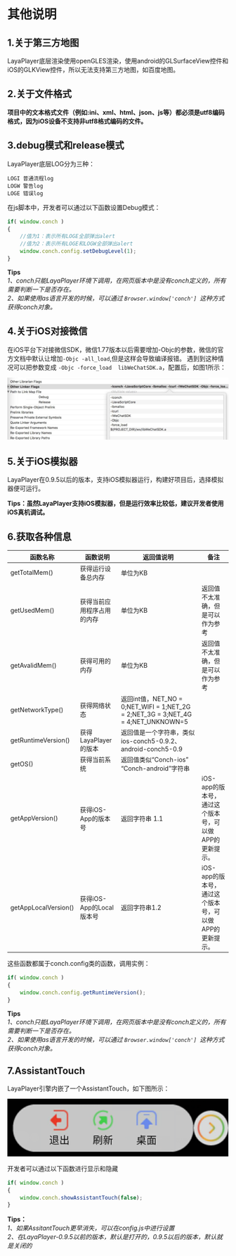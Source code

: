 
# 其他说明

##  1.关于第三方地图

LayaPlayer底层渲染使用openGLES渲染，使用android的GLSurfaceView控件和iOS的GLKView控件，所以无法支持第三方地图，如百度地图。


##  2.关于文件格式

**项目中的文本格式文件（例如:ini、xml、html、json、js等）都必须是utf8编码格式，因为iOS设备不支持非utf8格式编码的文件。**

##  3.debug模式和release模式

LayaPlayer底层LOG分为三种：  
```
LOGI 普通流程log
LOGW 警告log
LOGE 错误log
```
在js脚本中，开发者可以通过以下函数设置Debug模式：

```javascript
if( window.conch )
{
    //值为1：表示所有LOGE全部弹出alert
    //值为2：表示所有LOGE和LOGW全部弹出alert
    window.conch.config.setDebugLevel(1);
}
```
**Tips**  
*1、conch只能LayaPlayer环境下调用，在网页版本中是没有conch定义的，所有需要判断一下是否存在。*  
*2、如果使用as语言开发的时候，可以通过 `Browser.window['conch'] `这种方式获得conch对象。*

## 4.关于iOS对接微信

在iOS平台下对接微信SDK，微信1.77版本以后需要增加-Objc的参数，微信的官方文档中默认让增加`-Objc -all_load`,但是这样会导致编译报错。
遇到到这种情况可以把参数变成 `-Objc -force_load  libWeChatSDK.a`，配置后，如图1所示：

![ios webview](img/1.jpg) 

## 5.关于iOS模拟器

LayaPlayer在0.9.5以后的版本，支持iOS模拟器运行，构建好项目后，选择模拟器便可运行。

**Tips：虽然LayaPlayer支持iOS模拟器，但是运行效率比较低，建议开发者使用iOS真机调试。**

##  6.获取各种信息

| 函数名称                 | 函数说明               | 返回值说明                                    | 备注                               |
| -------------------- | ------------------ | ---------------------------------------- | -------------------------------- |
| getTotalMem()        | 获得运行设备总内存          | 单位为KB                                    |                                  |
| getUsedMem()         | 获得当前应用程序占用的内存      | 单位为KB                                    | 返回值不太准确，但是可以作为参考                 |
| getAvalidMem()       | 获得可用的内存            | 单位为KB                                    | 返回值不太准确，但是可以作为参考                 |
| getNetworkType()     | 获得网络状态             | 返回int值，NET_NO = 0;NET_WIFI = 1;NET_2G = 2;NET_3G = 3;NET_4G = 4;NET_UNKNOWN=5 |                                  |
| getRuntimeVersion()  | 获得LayaPlayer的版本    | 返回值是一个字符串，类似ios-conch5-0.9.2、android-conch5-0.9 |                                  |
| getOS()              | 获得当前系统             | 返回值类似“Conch-ios”  “Conch-android”字符串     |                                  |
| getAppVersion()      | 获得iOS-App的版本号      | 返回字符串 1.1                                | iOS-app的版本号，通过这个版本号，可以做APP的更新提示。 |
| getAppLocalVersion() | 获得iOS-App的Local版本号 | 返回字符串1.2                                 | iOS-app的版本号，通过这个版本号，可以做APP的更新提示。 |

这些函数都属于conch.config类的函数，调用实例：
```javascript
if( window.conch )
{
    window.conch.config.getRuntimeVersion();
}
```
**Tips**  
*1、conch只能LayaPlayer环境下调用，在网页版本中是没有conch定义的，所有需要判断一下是否存在。*  
*2、如果使用as语言开发的时候，可以通过 `Browser.window['conch'] `这种方式获得conch对象。*

##  7.AssistantTouch

LayaPlayer引擎内嵌了一个AssistantTouch，如下图所示：

![AssistantTouch](img/2.png)  

开发者可以通过以下函数进行显示和隐藏

```javascript
if( window.conch )
{
    window.conch.showAssistantTouch(false);
}

```
**Tips：**  
*1、如果AssitantTouch更早消失，可以在config.js中进行设置*  
*2、在LayaPlayer-0.9.5以前的版本，默认是打开的，0.9.5以后的版本，默认就是关闭的*


